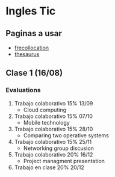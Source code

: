 # Ingles Tic

## Paginas a usar

- [frecollocation](frecollocation.com)
- [thesaurus](thesaurus)

## Clase 1 (16/08)

### Evaluations

1. Trabajo colaborativo 15% 13/09
    * Cloud computing
2. Trabajo colaborativo 15% 07/10
    * Mobile technology
3. Trabajo colaborativo 15% 28/10
    * Comparing two operative systems
4. Trabajo colaborativo 15% 25/11
    * Networking group discusion
5. Trabajo colaborativo 20% 16/12
    * Project managment presentation
6. Trabajo en clase 20% 20/12